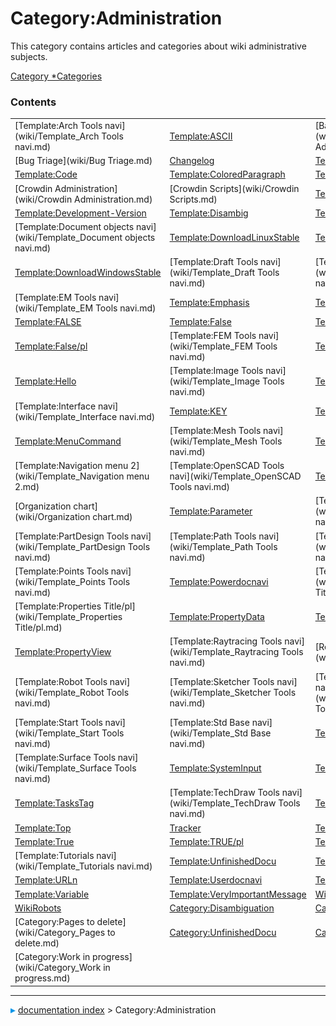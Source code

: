 # Category:Administration
This category contains articles and categories about wiki administrative subjects.

[Category   *Categories](Category_Categories.md)

### Contents

|     |     |     |
| --- | --- | --- |
| [Template:Arch Tools navi](wiki/Template_Arch Tools navi.md) | [Template:ASCII](wiki/Template_ASCII.md) | [Backend Adminstration](wiki/Backend Adminstration.md) |
| [Bug Triage](wiki/Bug Triage.md) | [Changelog](wiki/Changelog.md) | [Template:Choice](wiki/Template_Choice.md) |
| [Template:Code](wiki/Template_Code.md) | [Template:ColoredParagraph](wiki/Template_ColoredParagraph.md) | [Template:ColoredText](wiki/Template_ColoredText.md) |
| [Crowdin Administration](wiki/Crowdin Administration.md) | [Crowdin Scripts](wiki/Crowdin Scripts.md) | [Template:Delete](wiki/Template_Delete.md) |
| [Template:Development-Version](wiki/Template_Development-Version.md) | [Template:Disambig](wiki/Template_Disambig.md) | [Template:Docnav](wiki/Template_Docnav.md) |
| [Template:Document objects navi](wiki/Template_Document objects navi.md) | [Template:DownloadLinuxStable](wiki/Template_DownloadLinuxStable.md) | [Template:DownloadMacStable](wiki/Template_DownloadMacStable.md) |
| [Template:DownloadWindowsStable](wiki/Template_DownloadWindowsStable.md) | [Template:Draft Tools navi](wiki/Template_Draft Tools navi.md) | [Template:Drawing Tools navi](wiki/Template_Drawing Tools navi.md) |
| [Template:EM Tools navi](wiki/Template_EM Tools navi.md) | [Template:Emphasis](wiki/Template_Emphasis.md) | [Template:ExampleCode](wiki/Template_ExampleCode.md) |
| [Template:FALSE](wiki/Template_FALSE.md) | [Template:False](wiki/Template_False.md) | [Template:FALSE/pl](wiki/Template_FALSE/pl.md) |
| [Template:False/pl](wiki/Template_False/pl.md) | [Template:FEM Tools navi](wiki/Template_FEM Tools navi.md) | [Template:FileName](wiki/Template_FileName.md) |
| [Template:Hello](wiki/Template_Hello.md) | [Template:Image Tools navi](wiki/Template_Image Tools navi.md) | [Template:Incode](wiki/Template_Incode.md) |
| [Template:Interface navi](wiki/Template_Interface navi.md) | [Template:KEY](wiki/Template_KEY.md) | [Template:MacroCode](wiki/Template_MacroCode.md) |
| [Template:MenuCommand](wiki/Template_MenuCommand.md) | [Template:Mesh Tools navi](wiki/Template_Mesh Tools navi.md) | [Template:Message](wiki/Template_Message.md) |
| [Template:Navigation menu 2](wiki/Template_Navigation menu 2.md) | [Template:OpenSCAD Tools navi](wiki/Template_OpenSCAD Tools navi.md) | [Template:Optional](wiki/Template_Optional.md) |
| [Organization chart](wiki/Organization chart.md) | [Template:Parameter](wiki/Template_Parameter.md) | [Template:Part Tools navi](wiki/Template_Part Tools navi.md) |
| [Template:PartDesign Tools navi](wiki/Template_PartDesign Tools navi.md) | [Template:Path Tools navi](wiki/Template_Path Tools navi.md) | [Template:Plot Tools navi](wiki/Template_Plot Tools navi.md) |
| [Template:Points Tools navi](wiki/Template_Points Tools navi.md) | [Template:Powerdocnavi](wiki/Template_Powerdocnavi.md) | [Template:Properties Title](wiki/Template_Properties Title.md) |
| [Template:Properties Title/pl](wiki/Template_Properties Title/pl.md) | [Template:PropertyData](wiki/Template_PropertyData.md) | [Template:PropertyTasks](wiki/Template_PropertyTasks.md) |
| [Template:PropertyView](wiki/Template_PropertyView.md) | [Template:Raytracing Tools navi](wiki/Template_Raytracing Tools navi.md) | [Release process](wiki/Release process.md) |
| [Template:Robot Tools navi](wiki/Template_Robot Tools navi.md) | [Template:Sketcher Tools navi](wiki/Template_Sketcher Tools navi.md) | [Template:Spreadsheet Tools navi](wiki/Template_Spreadsheet Tools navi.md) |
| [Template:Start Tools navi](wiki/Template_Start Tools navi.md) | [Template:Std Base navi](wiki/Template_Std Base navi.md) | [Template:StdMenu](wiki/Template_StdMenu.md) |
| [Template:Surface Tools navi](wiki/Template_Surface Tools navi.md) | [Template:SystemInput](wiki/Template_SystemInput.md) | [Template:SystemOutput](wiki/Template_SystemOutput.md) |
| [Template:TasksTag](wiki/Template_TasksTag.md) | [Template:TechDraw Tools navi](wiki/Template_TechDraw Tools navi.md) | [Template:TitleTasks](wiki/Template_TitleTasks.md) |
| [Template:Top](wiki/Template_Top.md) | [Tracker](wiki/Tracker.md) | [Template:TRUE](wiki/Template_TRUE.md) |
| [Template:True](wiki/Template_True.md) | [Template:TRUE/pl](wiki/Template_TRUE/pl.md) | [Template:True/pl](wiki/Template_True/pl.md) |
| [Template:Tutorials navi](wiki/Template_Tutorials navi.md) | [Template:UnfinishedDocu](wiki/Template_UnfinishedDocu.md) | [Template:URL](wiki/Template_URL.md) |
| [Template:URLn](wiki/Template_URLn.md) | [Template:Userdocnavi](wiki/Template_Userdocnavi.md) | [Template:Value](wiki/Template_Value.md) |
| [Template:Variable](wiki/Template_Variable.md) | [Template:VeryImportantMessage](wiki/Template_VeryImportantMessage.md) | [WikiPages](wiki/WikiPages.md) |
| [WikiRobots](wiki/WikiRobots.md) | [Category:Disambiguation](wiki/Category_Disambiguation.md) | [Category:HouseKeeping](wiki/Category_HouseKeeping.md) |
| [Category:Pages to delete](wiki/Category_Pages to delete.md) | [Category:UnfinishedDocu](wiki/Category_UnfinishedDocu.md) | [Category:Wiki](wiki/Category_Wiki.md) |
| [Category:Work in progress](wiki/Category_Work in progress.md) |



---
![](images/Right_arrow.png) [documentation index](../README.md) > Category:Administration
